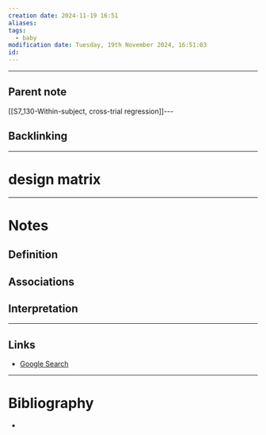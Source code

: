 ```yaml
---
creation date: 2024-11-19 16:51
aliases: 
tags:
  - baby
modification date: Tuesday, 19th November 2024, 16:51:03
id:
---
```

---

## Parent note
[[S7_130-Within-subject, cross-trial regression]]---
## Backlinking


---
# design matrix


---
# Notes

## Definition

## Associations

## Interpretation

---
## Links
- [Google Search](https://www.google.com/search?q=design+matrix)

---
# Bibliography
+ 